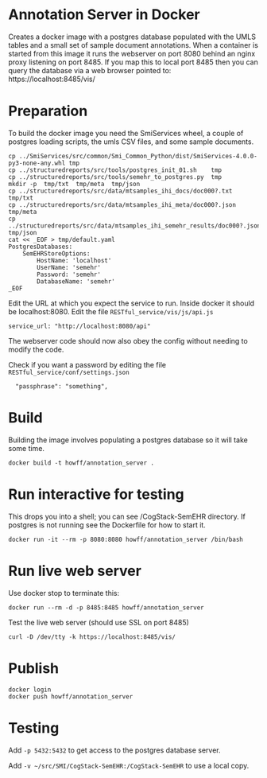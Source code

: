 # Annotation Server in Docker

Creates a docker image with a postgres database populated with the
UMLS tables and a small set of sample document annotations.
When a container is started from this image it runs the webserver
on port 8080 behind an nginx proxy listening on port 8485.
If you map this to local port 8485 then you can query
the database via a web browser pointed to: https://localhost:8485/vis/

# Preparation

To build the docker image you need the SmiServices wheel, a couple of
postgres loading scripts, the umls CSV files, and some sample documents.

```
cp ../SmiServices/src/common/Smi_Common_Python/dist/SmiServices-4.0.0-py3-none-any.whl tmp
cp ../structuredreports/src/tools/postgres_init_01.sh    tmp
cp ../structuredreports/src/tools/semehr_to_postgres.py  tmp
mkdir -p  tmp/txt  tmp/meta  tmp/json
cp ../structuredreports/src/data/mtsamples_ihi_docs/doc000?.txt   tmp/txt
cp ../structuredreports/src/data/mtsamples_ihi_meta/doc000?.json  tmp/meta
cp ../structuredreports/src/data/mtsamples_ihi_semehr_results/doc000?.json  tmp/json
cat << _EOF > tmp/default.yaml
PostgresDatabases:
    SemEHRStoreOptions:
        HostName: 'localhost'
        UserName: 'semehr'
        Password: 'semehr'
        DatabaseName: 'semehr'
_EOF
```

Edit the URL at which you expect the service to run. Inside docker it should
be localhost:8080.  Edit the file `RESTful_service/vis/js/api.js`
```
service_url: "http://localhost:8080/api"
```
The webserver code should now also obey the config without needing to modify the code.

Check if you want a password by editing the file `RESTful_service/conf/settings.json`
```
  "passphrase": "something",
```

# Build

Building the image involves populating a postgres database so it will take
some time.

```
docker build -t howff/annotation_server .
```

# Run interactive for testing

This drops you into a shell; you can see /CogStack-SemEHR directory.
If postgres is not running see the Dockerfile for how to start it.

```
docker run -it --rm -p 8080:8080 howff/annotation_server /bin/bash
```

# Run live web server

Use docker stop to terminate this:
```
docker run --rm -d -p 8485:8485 howff/annotation_server
```

Test the live web server (should use SSL on port 8485)
```
curl -D /dev/tty -k https://localhost:8485/vis/
```

# Publish

```
docker login
docker push howff/annotation_server
```

# Testing

Add `-p 5432:5432` to get access to the postgres database server.

Add `-v ~/src/SMI/CogStack-SemEHR:/CogStack-SemEHR` to use a local copy.
